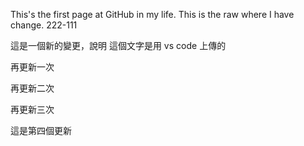 This's the first page at GitHub in my life.
This is the raw where I have change.
222-111

這是一個新的變更，說明
這個文字是用 vs code 上傳的

再更新一次

再更新二次

再更新三次

這是第四個更新
